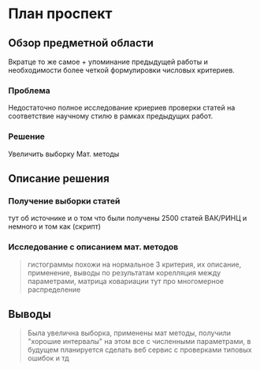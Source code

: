 # План проспект

## Обзор предметной области

Вкратце то же самое + упоминание предыдущей работы и необходимости более четкой формулировки числовых критериев.

### Проблема

Недостаточно полное исследование криериев проверки статей на соответствие научному стилю в рамках предыдущих работ.

### Решение

Увеличить выборку
Мат. методы

## Описание решения

### Получение выборки статей

тут об источнике и о том что были получены 2500 статей ВАК/РИНЦ и немного и том как (скрипт)

### Исследование с описанием мат. методов

> гистограммы
> похожи на нормальное
> 3 критерия, их описание, применение, выводы по результатам
> корелляция между параметрами, матрица ковариации
> тут про многомерное распределение

## Выводы

> Была увелична выборка, применены мат методы, получили "хорошие интервалы"
> на этом все с численными параметрами, в будущем планируется сделать веб сервис с проверками типовых ошибок и тд